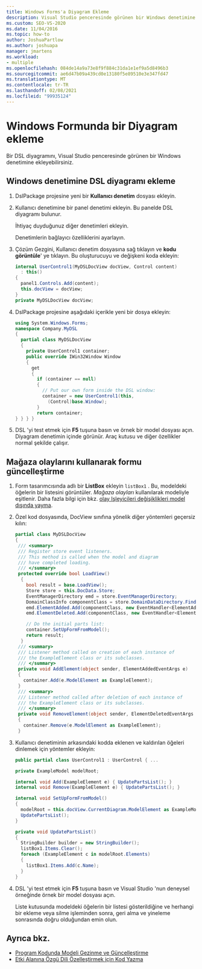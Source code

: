 ```yaml
---
title: Windows Forms'a Diyagram Ekleme
description: Visual Studio penceresinde görünen bir Windows denetimine DSL diyagramı ekleme hakkında bilgi edinin.
ms.custom: SEO-VS-2020
ms.date: 11/04/2016
ms.topic: how-to
author: JoshuaPartlow
ms.author: joshuapa
manager: jmartens
ms.workload:
- multiple
ms.openlocfilehash: 084de14a9a73e8f9f884c31da1e1ef9a5d8496b3
ms.sourcegitcommit: ae6d47b09a439cd0e13180f5e89510e3e347fd47
ms.translationtype: MT
ms.contentlocale: tr-TR
ms.lasthandoff: 02/08/2021
ms.locfileid: "99935124"
---
```

# <a name="embed-a-diagram-in-a-windows-form"></a>Windows Formunda bir Diyagram ekleme

Bir DSL diyagramını, Visual Studio penceresinde görünen bir Windows denetimine ekleyebilirsiniz.

## <a name="embed-a-dsl-diagram-in-a-windows-control"></a>Windows denetimine DSL diyagramı ekleme

1. DslPackage projesine yeni bir **Kullanıcı denetim** dosyası ekleyin.

2. Kullanıcı denetimine bir panel denetimi ekleyin. Bu panelde DSL diyagramı bulunur.

     İhtiyaç duyduğunuz diğer denetimleri ekleyin.

     Denetimlerin bağlayıcı özelliklerini ayarlayın.

3. Çözüm Gezgini, Kullanıcı denetim dosyasına sağ tıklayın ve **kodu görüntüle**' ye tıklayın. Bu oluşturucuyu ve değişkeni koda ekleyin:

    ```csharp
    internal UserControl1(MyDSLDocView docView, Control content)
      : this()
    {
      panel1.Controls.Add(content);
      this.docView = docView;
    }
    private MyDSLDocView docView;
    ```

4. DslPackage projesine aşağıdaki içerikle yeni bir dosya ekleyin:

    ```csharp
    using System.Windows.Forms;
    namespace Company.MyDSL
    {
      partial class MyDSLDocView
      {
        private UserControl1 container;
        public override IWin32Window Window
        {
          get
          {
            if (container == null)
            {
              // Put our own form inside the DSL window:
              container = new UserControl1(this,
                (Control)base.Window);
            }
            return container;
    } } } }
    ```

5. DSL 'yi test etmek için **F5** tuşuna basın ve örnek bir model dosyası açın. Diyagram denetimin içinde görünür. Araç kutusu ve diğer özellikler normal şekilde çalışır.

## <a name="update-the-form-using-store-events"></a>Mağaza olaylarını kullanarak formu güncelleştirme

1. Form tasarımcısında adlı bir **ListBox** ekleyin `listBox1` . Bu, modeldeki öğelerin bir listesini görüntüler. *Mağaza olayları* kullanılarak modeliyle eşitlenir. Daha fazla bilgi için bkz. [olay Işleyicileri değişiklikleri model dışında yayma](../modeling/event-handlers-propagate-changes-outside-the-model.md).

2. Özel kod dosyasında, DocView sınıfına yönelik diğer yöntemleri geçersiz kılın:

    ```csharp
    partial class MyDSLDocView
    {
     /// <summary>
     /// Register store event listeners.
     /// This method is called when the model and diagram
     /// have completed loading.
     /// </summary>
     protected override bool LoadView()
      {
        bool result = base.LoadView();
        Store store = this.DocData.Store;
        EventManagerDirectory emd = store.EventManagerDirectory;
        DomainClassInfo componentClass = store.DomainDataDirectory.FindDomainClass(typeof(ExampleElement));
        emd.ElementAdded.Add(componentClass, new EventHandler<ElementAddedEventArgs>(AddElement));
        emd.ElementDeleted.Add(componentClass, new EventHandler<ElementDeletedEventArgs>(RemoveElement));

        // Do the initial parts list:
        container.SetUpFormFromModel();
        return result;
      }
     /// <summary>
     /// Listener method called on creation of each instance of
     /// the ExampleElement class or its subclasses.
     /// </summary>
     private void AddElement(object sender, ElementAddedEventArgs e)
     {
       container.Add(e.ModelElement as ExampleElement);
     }
     /// <summary>
     /// Listener method called after deletion of each instance of
     /// the ExampleElement class or its subclasses.
     /// </summary>
     private void RemoveElement(object sender, ElementDeletedEventArgs e)
     {
       container.Remove(e.ModelElement as ExampleElement);
     }
    ```

3. Kullanıcı denetiminin arkasındaki kodda eklenen ve kaldırılan öğeleri dinlemek için yöntemler ekleyin:

    ```csharp
    public partial class UserControl1 : UserControl { ...

    private ExampleModel modelRoot;

    internal void Add(ExampleElement e) { UpdatePartsList(); }
    internal void Remove(ExampleElement e) { UpdatePartsList(); }

    internal void SetUpFormFromModel()
    {
      modelRoot = this.docView.CurrentDiagram.ModelElement as ExampleModel;
      UpdatePartsList();
    }

    private void UpdatePartsList()
    {
      StringBuilder builder = new StringBuilder();
      listBox1.Items.Clear();
      foreach (ExampleElement c in modelRoot.Elements)
      {
        listBox1.Items.Add(c.Name);
      }
    }
    ```

4. DSL 'yi test etmek için **F5** tuşuna basın ve Visual Studio 'nun deneysel örneğinde örnek bir model dosyası açın.

     Liste kutusunda modeldeki öğelerin bir listesi gösterildiğine ve herhangi bir ekleme veya silme işleminden sonra, geri alma ve yineleme sonrasında doğru olduğundan emin olun.

## <a name="see-also"></a>Ayrıca bkz.

- [Program Kodunda Modeli Gezinme ve Güncelleştirme](../modeling/navigating-and-updating-a-model-in-program-code.md)
- [Etki Alanına Özgü Dili Özelleştirmek için Kod Yazma](../modeling/writing-code-to-customise-a-domain-specific-language.md)
